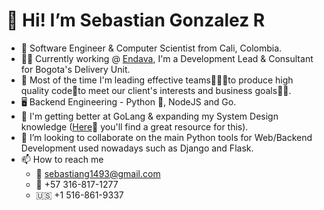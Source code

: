 # 👋 Hi! I’m Sebastian Gonzalez R
- 👀 Software Engineer & Computer Scientist from Cali, Colombia. 
- 👨‍💻 Currently working @ [Endava](https://www.endava.com/), I'm a Development Lead & Consultant for Bogota's Delivery Unit.
- 🧰 Most of the time I'm leading effective teams🧑‍🤝‍🧑to produce high quality code🚀to meet our client's interests and business goals💼🥇.
- 🖥️ Backend Engineering - Python 🐍, NodeJS and Go. 
- 🌱 I'm getting better at GoLang & expanding my System Design knowledge ([Here](https://dataintensive.net/)📖 you'll find a great resource for this).
- 💞️ I’m looking to collaborate on the main Python tools for Web/Backend Development used nowadays such as Django and Flask.
- 📫 How to reach me
  - 📧 sebastiang1493@gmail.com
  - 📱 +57 316-817-1277
  - 🇺🇸  +1 516-861-9337

<!---
sgonzalezr94/sgonzalezr94 is a ✨ special ✨ repository because its `README.md` (this file) appears on your GitHub profile.
You can click the Preview link to take a look at your changes.
--->
